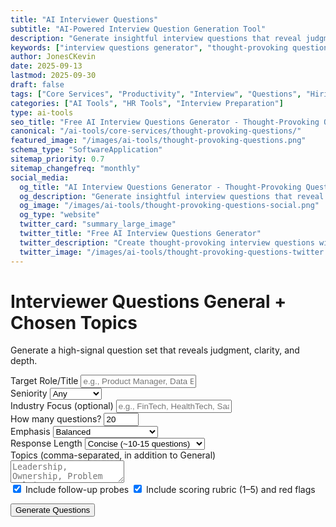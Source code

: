 ```yaml
---
title: "AI Interviewer Questions"
subtitle: "AI-Powered Interview Question Generation Tool"
description: "Generate insightful interview questions that reveal judgment, clarity, and depth. Create thought-provoking questions for job interviews, hiring, and assessments. Free AI question generator."
keywords: ["interview questions generator", "thought-provoking questions", "AI interview tool", "hiring questions", "behavioral interview questions", "job interview prep", "assessment questions", "candidate evaluation", "interview preparation"]
author: JonesCKevin
date: 2025-09-13
lastmod: 2025-09-30
draft: false
tags: ["Core Services", "Productivity", "Interview", "Questions", "Hiring", "Assessment", "AI", "Tools"]
categories: ["AI Tools", "HR Tools", "Interview Preparation"]
type: ai-tools
seo_title: "Free AI Interview Questions Generator - Thought-Provoking Questions"
canonical: "/ai-tools/core-services/thought-provoking-questions/"
featured_image: "/images/ai-tools/thought-provoking-questions.png"
schema_type: "SoftwareApplication"
sitemap_priority: 0.7
sitemap_changefreq: "monthly"
social_media:
  og_title: "AI Interview Questions Generator - Thought-Provoking Questions"
  og_description: "Generate insightful interview questions that reveal judgment and depth. Perfect for hiring managers and interview preparation."
  og_image: "/images/ai-tools/thought-provoking-questions-social.png"
  og_type: "website"
  twitter_card: "summary_large_image"
  twitter_title: "Free AI Interview Questions Generator"
  twitter_description: "Create thought-provoking interview questions with AI. Perfect for hiring managers and candidate evaluation."
  twitter_image: "/images/ai-tools/thought-provoking-questions-twitter.png"
---
```



<div class="tpq-hero">
<h1>Interviewer Questions <span class="pill">General + Chosen Topics</span></h1>
<p>Generate a high-signal question set that reveals judgment, clarity, and depth.</p>
</div>

<form id="tpq-form">
<div class="form-group">
<label for="roleTitle">Target Role/Title</label>
<input type="text" id="roleTitle" placeholder="e.g., Product Manager, Data Engineer">
</div>

<div class="form-group">
<label for="seniority">Seniority</label>
<select id="seniority">
<option value="any">Any</option>
<option value="intern">Intern</option>
<option value="junior">Junior</option>
<option value="mid">Mid</option>
<option value="senior">Senior</option>
<option value="lead">Lead/Staff</option>
<option value="executive">Executive</option>
</select>
</div>

<div class="form-group">
<label for="industry">Industry Focus (optional)</label>
<input type="text" id="industry" placeholder="e.g., FinTech, HealthTech, SaaS">
</div>

<div class="form-group">
<label for="numQuestions">How many questions?</label>
<input type="number" id="numQuestions" min="8" max="60" value="20">
</div>

<div class="form-group">
<label for="distribution">Emphasis</label>
<select id="distribution">
<option value="balanced">Balanced</option>
<option value="behavioral">Behavioral-heavy</option>
<option value="scenario">Scenario/Case-heavy</option>
<option value="culture">Culture/Values-heavy</option>
<option value="technical">Technical/Domain-heavy</option>
</select>
</div>

<div class="form-group">
<label for="responseLength">Response Length</label>
<select id="responseLength">
<option value="short">Concise (~10-15 questions)</option>
<option value="medium">Standard (~20-30 questions)</option>
<option value="long">Expanded (~40+ questions)</option>
</select>
</div>

<div class="form-group">
<label for="topicsCsv">Topics (comma-separated, in addition to General)</label>
<textarea id="topicsCsv" rows="2" placeholder="Leadership, Ownership, Problem Solving, Communication, Product Thinking, Ethics, ..."></textarea>
</div>

<div class="form-group">
<div class="checkbox-group">
<div class="checkbox-row">
<label class="checkbox-inline"><input type="checkbox" id="includeFollowups" checked> Include follow-up probes</label>
<label class="checkbox-inline"><input type="checkbox" id="includeRubric" checked> Include scoring rubric (1–5) and red flags</label>
</div>
</div>
</div>

<button type="button" class="btn-primary" onclick="generateTPQ()">Generate Questions</button>
</form>

<div id="loadingDiv" class="loading" style="display: none;">
Generating interview questions...
</div>

<div id="errorDiv" style="display: none;"></div>

<div id="tpq-result" class="result-container" style="display:none;">
<h3 style="color: #ff6b35; margin-bottom: 20px;">Interview Question Set</h3>
<div id="resultContent" class="result-content"></div>

<div style="margin-top: 30px; gap: 15px; display: flex; justify-content: center; flex-wrap: wrap;">
<button class="btn-primary btn-download" onclick="copyResult()">Copy Output</button>
<button class="btn-primary btn-download" onclick="downloadResult('markdown')">MD</button>
<button class="btn-primary btn-download" onclick="downloadResult('html')">HTML</button>

</div>
</div>

<script src="thought-provoking-questions.js"></script>